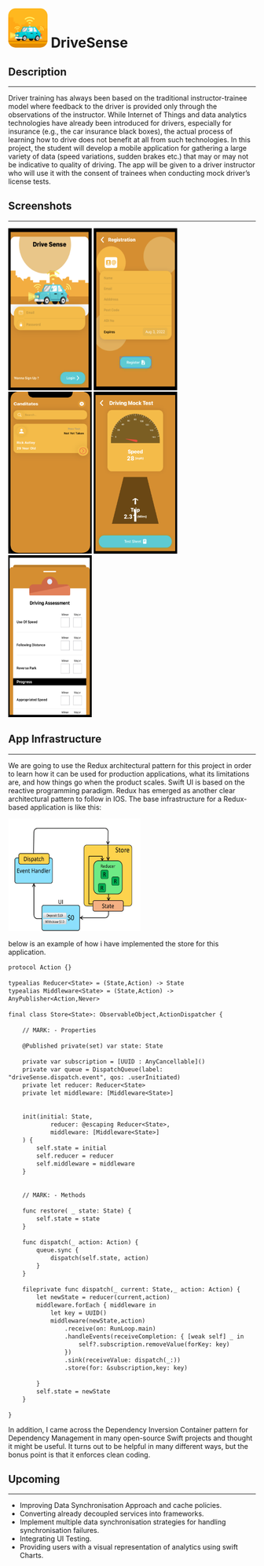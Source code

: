 # <img src="/DriveSense/Assets.xcassets/AppIcon.appiconset/icon_180.png"  width="80" height="80" style="border-radius: 15px;"> DriveSense

## Description

---

Driver training has always been based on the traditional instructor-trainee model where feedback to the driver is provided only through the observations of the instructor. While Internet of Things and data analytics technologies have already been introduced for drivers, especially for insurance (e.g., the car insurance black boxes), the actual process of learning how to drive does not benefit at all from such technologies. In this project, the student will develop a mobile application for gathering a large variety of data (speed variations, sudden brakes etc.) that may or may not be indicative to quality of driving. The app will be given to a driver instructor who will use it with the consent of trainees when conducting mock driver’s license tests.

## Screenshots

---

<img src="Screenshots/Login.png"  width="170" height="330"> <img src="Screenshots/Registration%20.png"  width="170" height="330"> <img src="Screenshots/Candidate_list.png"  width="170" height="330"> <img src="Screenshots/Mock_Test.png"  width="170" height="330"> <img src="Screenshots/Feedback_Board.png"  width="170" height="330">

## App Infrastructure

---

We are going to use the Redux architectural pattern for this project in order to learn how it can be used for production applications, what its limitations are, and how things go when the product scales. Swift UI is based on the reactive programming paradigm. Redux has emerged as another clear architectural pattern to follow in IOS. The base infrastructure for a Redux-based application is like this:

 <img src="Screenshots/reduxdataflowdiagram-49fa8c3968371d9ef6f2a1486bd40a26.gif" width="270" height="230">

below is an example of how i have implemented the store for this application.

    protocol Action {}

    typealias Reducer<State> = (State,Action) -> State
    typealias Middleware<State> = (State,Action) -> AnyPublisher<Action,Never>

    final class Store<State>: ObservableObject,ActionDispatcher {

        // MARK: - Properties

        @Published private(set) var state: State

        private var subscription = [UUID : AnyCancellable]()
        private var queue = DispatchQueue(label: "driveSense.dispatch.event", qos: .userInitiated)
        private let reducer: Reducer<State>
        private let middleware: [Middleware<State>]


        init(initial: State,
                reducer: @escaping Reducer<State>,
                middleware: [Middleware<State>]
        ) {
            self.state = initial
            self.reducer = reducer
            self.middleware = middleware
        }


        // MARK: - Methods

        func restore( _ state: State) {
            self.state = state
        }

        func dispatch(_ action: Action) {
            queue.sync {
                dispatch(self.state, action)
            }
        }

        fileprivate func dispatch(_ current: State,_ action: Action) {
            let newState = reducer(current,action)
            middleware.forEach { middleware in
                let key = UUID()
                middleware(newState,action)
                    .receive(on: RunLoop.main)
                    .handleEvents(receiveCompletion: { [weak self] _ in
                        self?.subscription.removeValue(forKey: key)
                    })
                    .sink(receiveValue: dispatch(_:))
                    .store(for: &subscription,key: key)

            }
            self.state = newState
        }

    }

In addition, I came across the Dependency Inversion Container pattern for Dependency Management in many open-source Swift projects and thought it might be useful. It turns out to be helpful in many different ways, but the bonus point is that it enforces clean coding.

## Upcoming

---

- Improving Data Synchronisation Approach and cache policies.
- Converting already decoupled services into frameworks.
- Implement multiple data synchronisation strategies for handling synchronisation failures.
- Integrating UI Testing.
- Providing users with a visual representation of analytics using swift Charts.
